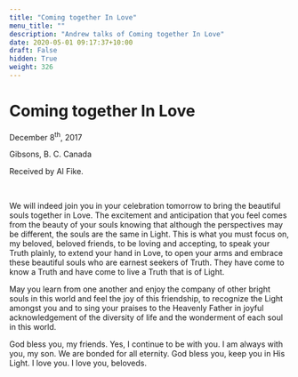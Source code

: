 ```yaml
---
title: "Coming together In Love"
menu_title: ""
description: "Andrew talks of Coming together In Love"
date: 2020-05-01 09:17:37+10:00
draft: False
hidden: True
weight: 326
---
```

# Coming together In Love

December 8<sup>th</sup>, 2017

Gibsons, B. C. Canada

Received by Al Fike.

 

We will indeed join you in your celebration tomorrow to bring the beautiful souls together in Love. The excitement and anticipation that you feel comes from the beauty of your souls knowing that although the perspectives may be different, the souls are the same in Light. This is what you must focus on, my beloved, beloved friends, to be loving and accepting, to speak your Truth plainly, to extend your hand in Love, to open your arms and embrace these beautiful souls who are earnest seekers of Truth. They have come to know a Truth and have come to live a Truth that is of Light.

May you learn from one another and enjoy the company of other bright souls in this world and feel the joy of this friendship, to recognize the Light amongst you and to sing your praises to the Heavenly Father in joyful acknowledgement of the diversity of life and the wonderment of each soul in this world.

God bless you, my friends. Yes, I continue to be with you. I am always with you, my son. We are bonded for all eternity. God bless you, keep you in His Light. I love you. I love you, beloveds.